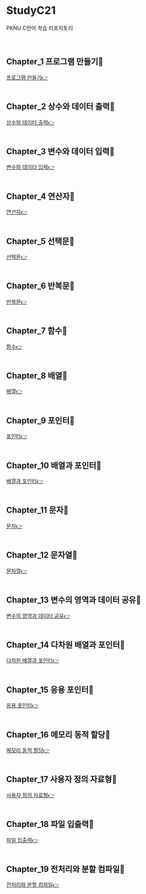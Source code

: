 # StudyC21

PKNU C언어 학습 리포지토리
<br>
<br>
<br>
## Chapter_1 프로그램 만들기🎯

[프로그램 만들기👉](https://github.com/HongryeolSeong/StudyC21/tree/main/01test "Chapter1")
<br>
<br>

## Chapter_2 상수와 데이터 출력🎯

[상수와 데이터 출력👉](https://github.com/HongryeolSeong/StudyC21/tree/main/02Chaapter "Chapter2")
<br>
<br>

## Chapter_3 변수와 데이터 입력🎯

[변수와 데이터 입력👉](https://github.com/HongryeolSeong/StudyC21/tree/main/03Chapter "Chapter3")
<br>
<br>

## Chapter_4 연산자🎯

[연산자👉](https://github.com/HongryeolSeong/StudyC21/tree/main/04Chapter "Chapter4")
<br>
<br>

## Chapter_5 선택문🎯

[선택문👉](https://github.com/HongryeolSeong/StudyC21/tree/main/05Chapter "Chapter5")
<br>
<br>

## Chapter_6 반복문🎯

[반복문👉](https://github.com/HongryeolSeong/StudyC21/tree/main/06Chapter "Chapter6")
<br>
<br>

## Chapter_7 함수🎯

[함수👉](https://github.com/HongryeolSeong/StudyC21/tree/main/07Chapter "Chapter7")
<br>
<br>

## Chapter_8 배열🎯

[배열👉](https://github.com/HongryeolSeong/StudyC21/tree/main/08Chapter "Chapter8")
<br>
<br>

## Chapter_9 포인터🎯

[포인터👉](https://github.com/HongryeolSeong/StudyC21/tree/main/09Chapter "Chapter9")
<br>
<br>

## Chapter_10 배열과 포인터🎯

[배열과 포인터👉](https://github.com/HongryeolSeong/StudyC21/tree/main/10Chapter "Chapter10")
<br>
<br>

## Chapter_11 문자🎯

[문자👉](https://github.com/HongryeolSeong/StudyC21/tree/main/11Chapter "Chapter11")
<br>
<br>

## Chapter_12 문자열🎯

[문자열👉](https://github.com/HongryeolSeong/StudyC21/tree/main/12Chapter "Chapter12")
<br>
<br>

## Chapter_13 변수의 영역과 데이터 공유🎯

[변수의 영역과 데이터 공유👉](https://github.com/HongryeolSeong/StudyC21/tree/main/13Chapter "Chapter13")
<br>
<br>

## Chapter_14 다차원 배열과 포인터🎯

[다차원 배열과 포인터👉](https://github.com/HongryeolSeong/StudyC21/tree/main/14Chapter "Chapter14")
<br>
<br>

## Chapter_15 응용 포인터🎯

[응용 포인터👉](https://github.com/HongryeolSeong/StudyC21/tree/main/15Chapter "Chapter15") 
<br>
<br>

## Chapter_16 메모리 동적 할당🎯

[메모리 동적 할당👉](https://github.com/HongryeolSeong/StudyC21/tree/main/16Chapter "Chapter16") 
<br>
<br>

## Chapter_17 사용자 정의 자료형🎯

[사용자 정의 자료형👉](https://github.com/HongryeolSeong/StudyC21/tree/main/17Chapter "Chapter17") 
<br>
<br>

## Chapter_18 파일 입출력🎯

[파일 입출력👉](https://github.com/HongryeolSeong/StudyC21/tree/main/18Chapter "Chapter18") 
<br>
<br>

## Chapter_19 전처리와 분할 컴파일🎯

[전처리와 분할 컴파일👉](https://github.com/HongryeolSeong/StudyC21/tree/main/19Chapter "Chapter19") 
<br>
<br>
